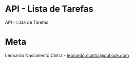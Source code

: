 # API - Lista de Tarefas
API - Lista de Tarefas

# Meta
Leonardo Nascimento Cintra - leonardo.ncintra@outlook.com
